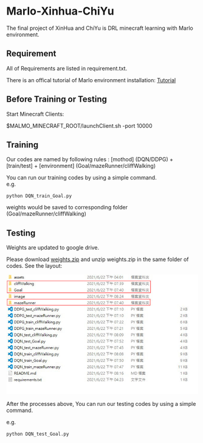 # Marlo-Xinhua-ChiYu
The final project of XinHua and ChiYu is DRL minecraft learning with Marlo environment.

## Requirement
All of Requirements are listed in requirement.txt.

There is an offical tutorial of Marlo environment installation: [Tutorial](https://marlo.readthedocs.io/en/latest/installation.html)

## Before Training or Testing
Start Minecraft Clients:

$MALMO_MINECRAFT_ROOT/launchClient.sh -port 10000

## Training
Our codes are named by following rules : [mothod] (DQN/DDPG) + [train/test] + [environment] (Goal/mazeRunner/cliffWalking)  

You can run our training codes by using a simple command.  
e.g.  
```
python DQN_train_Goal.py
```
weights would be saved to corresponding folder (Goal/mazeRunner/cliffWalking)
## Testing
Weights are updated to google drive.

Please download [weights.zip](https://drive.google.com/file/d/12BNl2e5Dh-lzW6v251Da0xy8S7OWZOiu/view?usp=sharing) and unzip
weights.zip in the same folder of codes.
See the layout:

![image](image/layout.jpg)

After the processes above, You can run our testing codes by using a simple command.

e.g.  
```
python DQN_test_Goal.py
```
